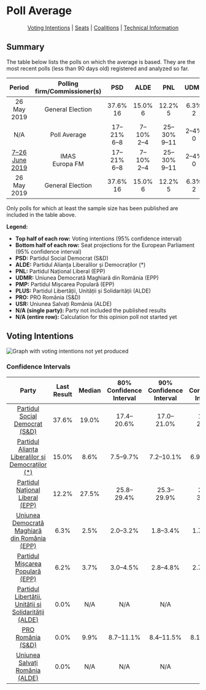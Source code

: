# Poll Average

<p align="center"><a href="#voting-intentions">Voting Intentions</a> | <a href="#seats">Seats</a> | <a href="#coalitions">Coalitions</a> | <a href="#technical-information">Technical Information</a></p>

## Summary

The table below lists the polls on which the average is based. They are the most recent polls (less than 90 days old) registered and analyzed so far.

| Period     | Polling firm/Commissioner(s) | PSD | ALDE | PNL | UDMR | PMP | PLUS | PRO | USR |
|:----------:|:----------------------------:|:--:|:--:|:--:|:--:|:--:|:--:|:--:|:--:|
| 26 May 2019 | General Election | 37.6% <br> 16 | 15.0% <br> 6 | 12.2% <br> 5 | 6.3% <br> 2 | 6.2% <br> 2 | 0.0% <br> 0 | 0.0% <br> 0 | 0.0% <br> 0 |
| N/A | Poll Average | 17–21% <br> 6–8 | 7–10% <br> 2–4 | 25–30% <br> 9–11 | 2–4% <br> 0 | 3–5% <br> 0 | N/A <br> N/A | 8–12% <br> 3–4 | N/A <br> N/A |
| [7–26 June 2019](2019-06-26-IMAS.html) | IMAS <br> Europa FM | 17–21% <br> 6–8 | 7–10% <br> 2–4 | 25–30% <br> 9–11 | 2–4% <br> 0 | 3–5% <br> 0 | N/A <br> N/A | 8–12% <br> 3–4 | N/A <br> N/A |
| 26 May 2019 | General Election | 37.6% <br> 16 | 15.0% <br> 6 | 12.2% <br> 5 | 6.3% <br> 2 | 6.2% <br> 2 | 0.0% <br> 0 | 0.0% <br> 0 | 0.0% <br> 0 |

Only polls for which at least the sample size has been published are included in the table above.

**Legend:**
+ **Top half of each row:** Voting intentions (95% confidence interval)
+ **Bottom half of each row:** Seat projections for the European Parliament (95% confidence interval)
+ **PSD:** Partidul Social Democrat (S&D)
+ **ALDE:** Partidul Alianța Liberalilor și Democraților (*)
+ **PNL:** Partidul Național Liberal (EPP)
+ **UDMR:** Uniunea Democrată Maghiară din România (EPP)
+ **PMP:** Partidul Mișcarea Populară (EPP)
+ **PLUS:** Partidul Libertății, Unității și Solidarității (ALDE)
+ **PRO:** PRO România (S&D)
+ **USR:** Uniunea Salvați România (ALDE)
+ **N/A (single party):** Party not included the published results
+ **N/A (entire row):** Calculation for this opinion poll not started yet

## Voting Intentions

![Graph with voting intentions not yet produced](average-2019-06-30.png "Voting Intentions")

### Confidence Intervals

| Party | Last Result | Median | 80% Confidence Interval | 90% Confidence Interval | 95% Confidence Interval | 99% Confidence Interval |
|:-----:|:-----------:|:------:|:-----------------------:|:-----------------------:|:-----------------------:|:-----------------------:|
| <a href="#partidul-social-democrat-(s&d)">Partidul Social Democrat (S&D)</a> | 37.6% | 19.0% | 17.4–20.6% |17.0–21.0% | 16.6–21.4% | 15.9–22.3% |
| <a href="#partidul-alianța-liberalilor-și-democraților-(*)">Partidul Alianța Liberalilor și Democraților (*)</a> | 15.0% | 8.6% | 7.5–9.7% |7.2–10.1% | 6.9–10.4% | 6.5–11.0% |
| <a href="#partidul-național-liberal-(epp)">Partidul Național Liberal (EPP)</a> | 12.2% | 27.5% | 25.8–29.4% |25.3–29.9% | 24.9–30.4% | 24.0–31.3% |
| <a href="#uniunea-democrată-maghiară-din-românia-(epp)">Uniunea Democrată Maghiară din România (EPP)</a> | 6.3% | 2.5% | 2.0–3.2% |1.8–3.4% | 1.7–3.6% | 1.5–4.0% |
| <a href="#partidul-mișcarea-populară-(epp)">Partidul Mișcarea Populară (EPP)</a> | 6.2% | 3.7% | 3.0–4.5% |2.8–4.8% | 2.7–5.0% | 2.4–5.5% |
| <a href="#partidul-libertății,-unității-și-solidarității-(alde)">Partidul Libertății, Unității și Solidarității (ALDE)</a> | 0.0% | N/A | N/A |N/A | N/A | N/A |
| <a href="#pro-românia-(s&d)">PRO România (S&D)</a> | 0.0% | 9.9% | 8.7–11.1% |8.4–11.5% | 8.1–11.8% | 7.6–12.4% |
| <a href="#uniunea-salvați-românia-(alde)">Uniunea Salvați România (ALDE)</a> | 0.0% | N/A | N/A |N/A | N/A | N/A |

